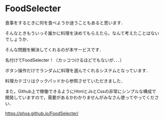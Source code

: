 # FoodSelecter

食事をするときに何を食べようか迷うこともあると思います．

そんなときもういっそ誰かに料理を決めてもらえたら，なんて考えたことはないでしょうか．

そんな問題を解決してくれるのが本サービスです．

名付けてFoodSelecter！（カッコつけるほどでもないが．．．）

ボタン操作だけでランダムに料理を選んでくれるシステムとなっています．

料理カテゴリはクックパッドから参照させていただきました．

また，Github上で稼働できるようにHtmlとJsとCssの非常にシンプルな構成で開発していますので，需要があるかわかりませんがみなさん使ってやってください．

https://phxa.github.io/FoodSelecter/
